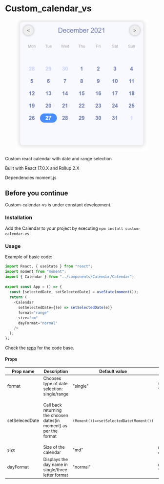 # Custom_calendar_vs

<div align="center">
  <img width="436" heigth="398" src="./custom-calendar-vs.png">
</div>

Custom react calendar with date and range selection

Built with React 17.0.X and Rollup 2.X

Dependencies moment.js

## Before you continue

Custom-calendar-vs is under constant development.

### Installation

Add the Calendar to your project by executing `npm install custom-calendar-vs` .

### Usage

Example of basic code:

```js
import React, { useState } from "react";
import moment from "moment";
import { Calendar } from "../components/Calendar/Calendar";

export const App = () => {
  const [selectedDate, setSelectedDate] = useState(moment());
  return (
    <Calendar
      setSelectedDate={(e) => setSelectedDate(e)}
      format="range"
      size="sm"
      dayFormat="normal"
    />
  );
};
```

Check the [repo](https://github.com/wojtekmaj/react-calendar/tree/master/sample) for the code base.

#### Props

| Prop name      | Description                                                        | Default value                           | Usage                                                                                                                                                                                         |
| -------------- | ------------------------------------------------------------------ | --------------------------------------- | --------------------------------------------------------------------------------------------------------------------------------------------------------------------------------------------- |
| format         | Chooses type of date selection: single/range                       | "single"                                | `format = "single"/ format = "range"`                                                                                                                                                         |
| setSelecedDate | Call back returning the choosen dates(in moment) as per the format | `(Moment())=>setSelectedDate(Moment())` | <ul><li> format = "single" =>> `(date)=>setSelectedDate(date) -> return moment()` </li><li>format = "range" =>> `(date)=>setSelectedDate(date) -> returns [moment(),moment(),....]`</li></ul> |
| size           | Size of the calendar                                               | "md"                                    | `size = "sm" / size = "md" / size = "lg" `                                                                                                                                                    |
| dayFormat      | Displays the day name in single/three letter format                | "normal"                                | `dayFormat = "normal" / format = "short" `                                                                                                                                                    |
